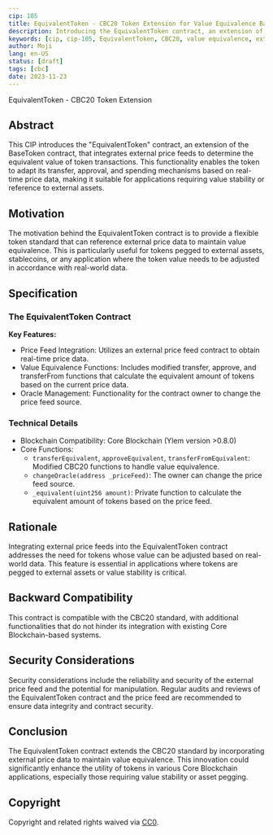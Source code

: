 ```yaml
---
cip: 105
title: EquivalentToken - CBC20 Token Extension for Value Equivalence Based on External Price Feeds
description: Introducing the EquivalentToken contract, an extension of the BaseToken contract with external price feed integration for value equivalence.
keywords: [cip, cip-105, EquivalentToken, CBC20, value equivalence, external price feed]
author: Moji
lang: en-US
status: [draft]
tags: [cbc]
date: 2023-11-23
---
```


EquivalentToken - CBC20 Token Extension

<!--truncate-->

## Abstract

This CIP introduces the "EquivalentToken" contract, an extension of the BaseToken contract, that integrates external price feeds to determine the equivalent value of token transactions. This functionality enables the token to adapt its transfer, approval, and spending mechanisms based on real-time price data, making it suitable for applications requiring value stability or reference to external assets.

## Motivation

The motivation behind the EquivalentToken contract is to provide a flexible token standard that can reference external price data to maintain value equivalence. This is particularly useful for tokens pegged to external assets, stablecoins, or any application where the token value needs to be adjusted in accordance with real-world data.

## Specification

### The EquivalentToken Contract

**Key Features:**

- Price Feed Integration: Utilizes an external price feed contract to obtain real-time price data.
- Value Equivalence Functions: Includes modified transfer, approve, and transferFrom functions that calculate the equivalent amount of tokens based on the current price data.
- Oracle Management: Functionality for the contract owner to change the price feed source.

### Technical Details

- Blockchain Compatibility: Core Blockchain (Ylem version >0.8.0)
- Core Functions:
  - `transferEquivalent`, `approveEquivalent`, `transferFromEquivalent`: Modified CBC20 functions to handle value equivalence.
  - `changeOracle(address _priceFeed)`: The owner can change the price feed source.
  - `_equivalent(uint256 amount)`: Private function to calculate the equivalent amount of tokens based on the price feed.

## Rationale

Integrating external price feeds into the EquivalentToken contract addresses the need for tokens whose value can be adjusted based on real-world data. This feature is essential in applications where tokens are pegged to external assets or value stability is critical.

## Backward Compatibility

This contract is compatible with the CBC20 standard, with additional functionalities that do not hinder its integration with existing Core Blockchain-based systems.

## Security Considerations

Security considerations include the reliability and security of the external price feed and the potential for manipulation. Regular audits and reviews of the EquivalentToken contract and the price feed are recommended to ensure data integrity and contract security.

## Conclusion

The EquivalentToken contract extends the CBC20 standard by incorporating external price data to maintain value equivalence. This innovation could significantly enhance the utility of tokens in various Core Blockchain applications, especially those requiring value stability or asset pegging.

## Copyright

Copyright and related rights waived via [CC0](https://creativecommons.org/publicdomain/zero/1.0/).
